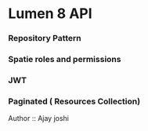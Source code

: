 # Lumen 8 API

### Repository Pattern 
### Spatie roles and permissions
### JWT 
### Paginated ( Resources Collection)

Author :: Ajay joshi
